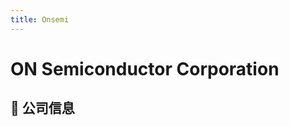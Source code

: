 ```yaml
---
title: Onsemi
---
```


# ON Semiconductor Corporation

## 📌 公司信息

<DirectHireCompanyTable state="arizona" city="phoenix" companyJsonFileName="onsemi" />
